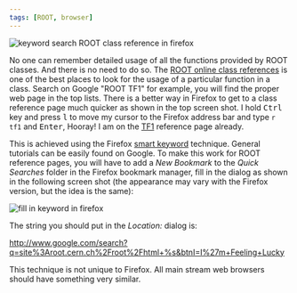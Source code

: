 ```yaml
---
tags: [ROOT, browser]
---
```


![keyword search ROOT class reference in firefox]({{site.ina}}/keywordSearchInFirefox.png)

No one can remember detailed usage of all the functions provided by ROOT classes. And there is no need to do so. The [ROOT online class references](https://root.cern.ch/root/html/ClassIndex.html) is one of the best places to look for the usage of a particular function in a class. Search on Google "ROOT TF1" for example, you will find the proper web page in the top lists. There is a better way in Firefox to get to a class reference page much quicker as shown in the top screen shot. I hold <kbd>Ctrl</kbd> key and press <kbd>l</kbd> to move my cursor to the Firefox address bar and type `r tf1` and <kbd>Enter</kbd>, Hooray! I am on the [TF1][] reference page already.

This is achieved using the Firefox [smart keyword][] technique. General tutorials can be easily found on Google. To make this work for ROOT reference pages, you will have to add a *New Bookmark* to the *Quick Searches* folder in the Firefox bookmark manager, fill in the dialog as shown in the following screen shot (the appearance may vary with the Firefox version, but the idea is the same):

![fill in keyword in firefox]({{site.ina}}/AddKeywordInFirefox.png)

The string you should put in the *Location:* dialog is:

http://www.google.com/search?q=site%3Aroot.cern.ch%2Froot%2Fhtml+%s&btnI=I%27m+Feeling+Lucky

This technique is not unique to Firefox. All main stream web browsers should have something very similar.

[TF1]:https://root.cern.ch/doc/master/classTF1.html
[smart keyword]:http://johnbokma.com/firefox/keymarks-explained.html
